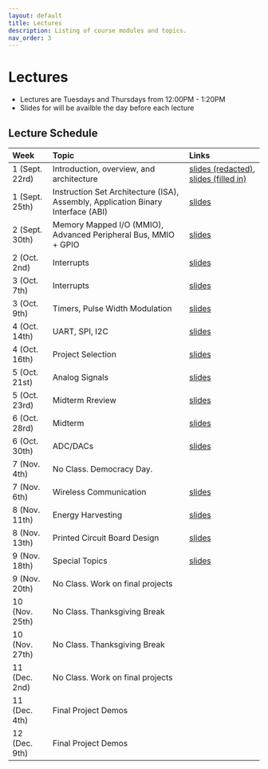 ```yaml
---
layout: default
title: Lectures
description: Listing of course modules and topics.
nav_order: 3
---
```


# Lectures

* Lectures are Tuesdays and Thursdays from 12:00PM - 1:20PM
* Slides for will be availble the day before each lecture


## Lecture Schedule

| Week        | Topic     | Links | 
|:-------------|:------------------|:------|
|1 (Sept. 22rd)| Introduction, overview, and architecture | [slides (redacted)](https://drive.google.com/file/d/19lYF-ZQpmhn5F8tuksfs7WOAjz8k8DVc/view?usp=sharing), [slides (filled in)](https://drive.google.com/file/d/1CCivnH5vN_Jg_0NargfIiPeoKDIF5jPA/view?usp=sharing)| 
|1 (Sept. 25th)| Instruction Set Architecture (ISA), Assembly, Application Binary Interface (ABI) | [slides]() | 
|2 (Sept. 30th) | Memory Mapped I/O (MMIO), Advanced Peripheral Bus, MMIO + GPIO | [slides]() |
| 2 (Oct. 2nd) | Interrupts | [slides]() | 
| 3 (Oct. 7th) | Interrupts | [slides]() | 
| 3 (Oct. 9th) | Timers, Pulse Width Modulation | [slides]() | 
| 4 (Oct. 14th) | UART, SPI, I2C | [slides]() |
| 4 (Oct. 16th) | Project Selection | [slides]() | 
| 5 (Oct. 21st) | Analog Signals | [slides]() | 
| 5 (Oct. 23rd) | Midterm Rreview | [slides]() | 
| 6 (Oct. 28rd) | Midterm | [slides]() | 
| 6 (Oct. 30th) |ADC/DACs | [slides]() | 
| 7 (Nov. 4th) | No Class. Democracy Day.  |  | 
| 7 (Nov. 6th) | Wireless Communication | [slides]() | 
| 8 (Nov. 11th) | Energy Harvesting | [slides]() | 
| 8 (Nov. 13th) | Printed Circuit Board Design | [slides]() | 
| 9 (Nov. 18th) | Special Topics | [slides]() | 
| 9 (Nov. 20th) | No Class. Work on final projects | | 
| 10 (Nov. 25th) | No Class. Thanksgiving Break | |
| 10 (Nov. 27th) | No Class. Thanksgiving Break | |
| 11 (Dec. 2nd) | No Class. Work on final projects |  |
| 11 (Dec. 4th) |Final Project Demos |  | 
| 12 (Dec. 9th) | Final Project Demos | | 
